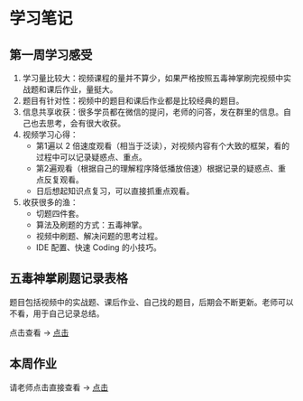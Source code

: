 # 学习笔记

## 第一周学习感受

1. 学习量比较大：视频课程的量并不算少，如果严格按照五毒神掌刷完视频中实战题和课后作业，量挺大。
2. 题目有针对性：视频中的题目和课后作业都是比较经典的题目。
3. 信息共享收获：很多学员都在微信的提问，老师的问答，发在群里的信息。自己也去思考，会有很大收获。
4. 视频学习心得：
    * 第1遍以 2 倍速度观看（相当于泛读），对视频内容有个大致的框架，看的过程中可以记录疑惑点、重点。
    * 第2遍观看（根据自己的理解程序降低播放倍速）根据记录的疑惑点、重点反复观看。
    * 日后想起知识点复习，可以直接抓重点观看。
5. 收获很多的渔：
    * 切题四件套。
    * 算法及刷题的方式：五毒神掌。
    * 视频中刷题、解决问题的思考过程。
    * IDE 配置、快速 Coding 的小技巧。

## 五毒神掌刷题记录表格

题目包括视频中的实战题、课后作业、自己找的题目，后期会不断更新。老师可以不看，用于自己记录总结。

点击查看 -> [点击](https://shimo.im/sheets/GXJpwr6y3X6JKC8H/MODOC/)

## 本周作业

请老师点击直接查看 -> [点击](./Homework.md)
